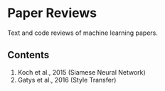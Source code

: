 # Paper Reviews
Text and code reviews of machine learning papers. 


## Contents

1. Koch et al., 2015 (Siamese Neural Network)
2. Gatys et al., 2016 (Style Transfer)
